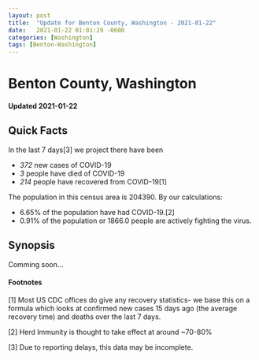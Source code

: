 ```yaml
---
layout: post
title:  "Update for Benton County, Washington - 2021-01-22"
date:   2021-01-22 01:01:29 -0600
categories: [Washington]
tags: [Benton-Washington]
---
```


# Benton County, Washington
#### Updated 2021-01-22

## Quick Facts

In the last 7 days[3] we project there have been
- *372* new cases of COVID-19
- *3* people have died of COVID-19
- *214* people have recovered from COVID-19[1]

The population in this census area is 204390. By our calculations:
- 6.65% of the population have had COVID-19.[2]
- 0.91% of the population or 1866.0 people are actively fighting the virus.

## Synopsis

Comming soon...


#### Footnotes

[1] Most US CDC offices do give any recovery statistics- we base this on a formula which looks at confirmed new cases
15 days ago (the average recovery time) and deaths over the last 7 days.

[2] Herd Immunity is thought to take effect at around ~70-80%

[3] Due to reporting delays, this data may be incomplete.
 
    